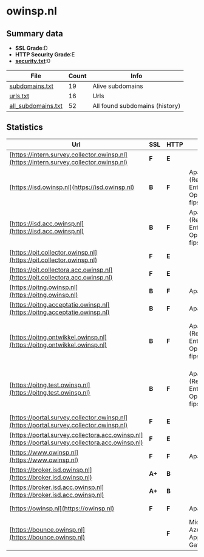 

# owinsp.nl
## Summary data


 - **SSL Grade**:D
 - **HTTP Security Grade**:E
 - **[security.txt](https://www.digitaleoverheid.nl/nieuws/standaard-security-txt-nu-verplicht-voor-overheid/)**:0


| File       | Count | Info |
|------------|-------|------|
|[subdomains.txt](/data/owinsp.nl/subdomains.txt)|19|Alive subdomains|
|[urls.txt](/data/owinsp.nl/urls.txt)|16|Urls|
|[all_subdomains.txt](/data/owinsp.nl/all_subdomains.txt)|52|All found subdomains (history)|


## Statistics


| Url | SSL | HTTP | Server | Cookie | HSTS | CORS | CTO | CSP | XFO | XXP | RP |FP| Tech |Title |
|--------|-------|-------|------|------|------|------|------|------|------|------|------|------|------|------|
|[https://intern.survey.collector.owinsp.nl](https://intern.survey.collector.owinsp.nl)| **F**| **E**|| | | | | | | | :white_check_mark: | |Apache HTTP Server||
|[https://isd.owinsp.nl](https://isd.owinsp.nl)| **B**| **F**|Apache/2.4.6 (Red Hat Enterprise Linux) OpenSSL/1.0.2k-fips| | | | | | | | :white_check_mark: | |Apache HTTP Server:2.4.6 HSTS OpenSSL:1.0.2k Red Hat|301 Moved Perman...|
|[https://isd.acc.owinsp.nl](https://isd.acc.owinsp.nl)| **B**| **F**|Apache/2.4.6 (Red Hat Enterprise Linux) OpenSSL/1.0.2k-fips| | | | | | | | :white_check_mark: | |Apache HTTP Server:2.4.6 HSTS OpenSSL:1.0.2k Red Hat|301 Moved Perman...|
|[https://pit.collector.owinsp.nl](https://pit.collector.owinsp.nl)| **F**| **E**|| | | | | | | | :white_check_mark: | |Apache HTTP Server||
|[https://pit.collectora.acc.owinsp.nl](https://pit.collectora.acc.owinsp.nl)| **F**| **E**|| | | | | | | | :white_check_mark: | |Apache HTTP Server||
|[https://pitng.owinsp.nl](https://pitng.owinsp.nl)| **B**| **F**|Apache| | | | | | | | :white_check_mark: | |Apache HTTP Server HSTS|Toezichtresultat...|
|[https://pitng.acceptatie.owinsp.nl](https://pitng.acceptatie.owinsp.nl)| **B**| **F**|Apache| | | | | | | | :white_check_mark: | |Apache HTTP Server HSTS||
|[https://pitng.ontwikkel.owinsp.nl](https://pitng.ontwikkel.owinsp.nl)| **B**| **F**|Apache/2.4.6 (Red Hat Enterprise Linux) OpenSSL/1.0.2k-fips| | | | | | | | :white_check_mark: | |Apache HTTP Server:2.4.6 Bloomreach HSTS OpenSSL:1.0.2k Red Hat|ONTWIKKEL Onderh...|
|[https://pitng.test.owinsp.nl](https://pitng.test.owinsp.nl)| **B**| **F**|Apache/2.4.6 (Red Hat Enterprise Linux) OpenSSL/1.0.2k-fips| | | | | | | | :white_check_mark: | |Apache HTTP Server:2.4.6 Bloomreach HSTS OpenSSL:1.0.2k Red Hat|TEST Onderhoud -...|
|[https://portal.survey.collector.owinsp.nl](https://portal.survey.collector.owinsp.nl)| **F**| **E**|| | | | | | | | :white_check_mark: | |Apache HTTP Server||
|[https://portal.survey.collectora.acc.owinsp.nl](https://portal.survey.collectora.acc.owinsp.nl)| **F**| **E**|| | | | | | | | :white_check_mark: | |Apache HTTP Server||
|[https://www.owinsp.nl](https://www.owinsp.nl)| **F**| **F**|Apache/2| | | | | | | | :white_check_mark: | |Apache HTTP Server:2|301 Moved Perman...|
|[https://broker.isd.owinsp.nl](https://broker.isd.owinsp.nl)| **A+**| **B**|| |:white_check_mark: | | | | | | :white_check_mark: | |HSTS||
|[https://broker.isd.acc.owinsp.nl](https://broker.isd.acc.owinsp.nl)| **A+**| **B**|| |:white_check_mark: | | | | | | :white_check_mark: | |HSTS||
|[https://owinsp.nl](https://owinsp.nl)| **F**| **F**|Apache/2| | | | | | | | :white_check_mark: | |Apache HTTP Server:2|301 Moved Perman...|
|[https://bounce.owinsp.nl](https://bounce.owinsp.nl)| | **F**|Microsoft-Azure-Application-Gateway/v2| | | | | | | | :white_check_mark: | ||404 Not Found|

